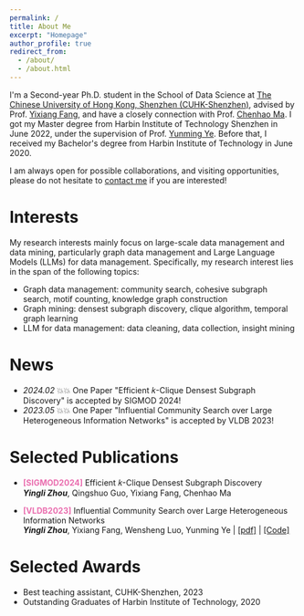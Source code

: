 ```yaml
---
permalink: /
title: About Me
excerpt: "Homepage"
author_profile: true
redirect_from: 
  - /about/
  - /about.html
---
```


I'm a Second-year Ph.D. student in the School of Data Science at [The Chinese University of Hong Kong, Shenzhen (CUHK-Shenzhen)](https://sds.cuhk.edu.cn/endex.html), advised by Prof. [Yixiang Fang](https://fangyixiang.github.io/), and have a closely connection with Prof. [Chenhao Ma](https://chenhao-ma.github.io/). I got my Master degree from Harbin Institute of Technology Shenzhen in June 2022, under the supervision of Prof. [Yunming Ye](https://scholar.google.com/citations?user=n30nnskAAAAJ&hl=zh-CN). Before that, I received my Bachelor's degree from Harbin Institute of Technology in June 2020. 

I am always open for possible collaborations, and visiting opportunities, please do not hesitate to [contact me](yinglizhou@link.cuhk.edu.cn) if you are interested!
# Interests
My  research interests mainly focus on large-scale data management and data mining, particularly graph data management and Large Language Models (LLMs) for data management. Specifically, my research interest lies in the span of the following topics:

- Graph data management: community search, cohesive subgraph search,  motif counting, knowledge graph construction
- Graph mining: densest subgraph discovery, clique algorithm, temporal graph learning
- LLM for data management: data cleaning, data collection, insight mining





#  News
- *2024.02* 💥💥 One Paper "Efficient 𝑘-Clique Densest Subgraph Discovery" is accepted by SIGMOD 2024!
- *2023.05* 💥💥 One Paper "Influential Community Search over Large Heterogeneous Information Networks" is accepted by VLDB 2023!

# Selected Publications 

- **<font color="#ea6eaf">[SIGMOD2024]</font>** Efficient 𝑘-Clique Densest Subgraph Discovery   
_**Yingli Zhou**_, Qingshuo Guo, Yixiang Fang, Chenhao Ma 

- **<font color="#ea6eaf">[VLDB2023]</font>** Influential Community Search over Large Heterogeneous Information Networks    
_**Yingli Zhou**_, Yixiang Fang, Wensheng Luo, Yunming Ye \| [[pdf]](https://www.vldb.org/pvldb/vol16/p2047-zhou.pdf) \| [[Code]](https://github.com/JayLZhou/ICSH) 





# Selected Awards

- Best teaching assistant, CUHK-Shenzhen, 2023
- Outstanding Graduates of Harbin Institute of Technology, 2020

<!-- <script type="text/javascript" id="clustrmaps" src="//clustrmaps.com/map_v2.js?d=C6tYBi-zUAcUjn0-KFJV1KaftFhTp2GrOlPaCdmIs9c&cl=ffffff&w=a"></script> -->
